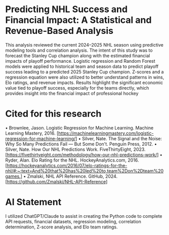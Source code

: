 # Predicting NHL Success and Financial Impact: A Statistical and Revenue-Based Analysis

This analysis reviewed the current 2024–2025 NHL season using predictive modeling tools and correlation analysis. The intent of this study was to forecast the Stanley Cup champion along with the estimated financial impacts of playoff performance. Logistic regression and Random Forest models were applied to historical team and season data to predict playoff success leading to a predicted 2025 Stanley Cup champion. Z-scores and a regression equation were also utilized to better understand patterns in wins, Elo ratings, and revenue impacts. Results highlight the significant economic value tied to playoff success, especially for the teams directly, which provides insight into the financial impact of professional hockey

# Cited for this research

•	Brownlee, Jason. Logistic Regression for Machine Learning. Machine Learning Mastery, 2016. [https://machinelearningmastery.com/logistic-regression-for-machine-learning/]
•	Silver, Nate. The Signal and the Noise: Why So Many Predictions Fail — But Some Don't. Penguin Press, 2012.
•	Silver, Nate. How Our NHL Predictions Work. FiveThirtyEight, 2023. [https://fivethirtyeight.com/methodology/how-our-nhl-predictions-work/]
•	Ryder, Alan. Elo Rating for the NHL. HockeyAnalytics.com, 2016. [https://hockeyanalytics.com/2016/07/elo-ratings-for-the-nhl/#:~:text=And%20that%20has%20led%20to,team%2Don%2Dteam%20games.]
•	Zmalski, NHL API Reference. GitHub, 2024. [https://github.com/Zmalski/NHL-API-Reference]

# AI Statement

I utilized ChatGPT/Claude to assist in creating the Python code to complete API requests, financial datasets, regression modeling, correlation determination, Z-score analysis, and Elo team ratings. 
